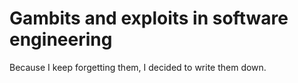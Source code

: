 # Gambits and exploits in software engineering

Because I keep forgetting them, I decided to write them down.
